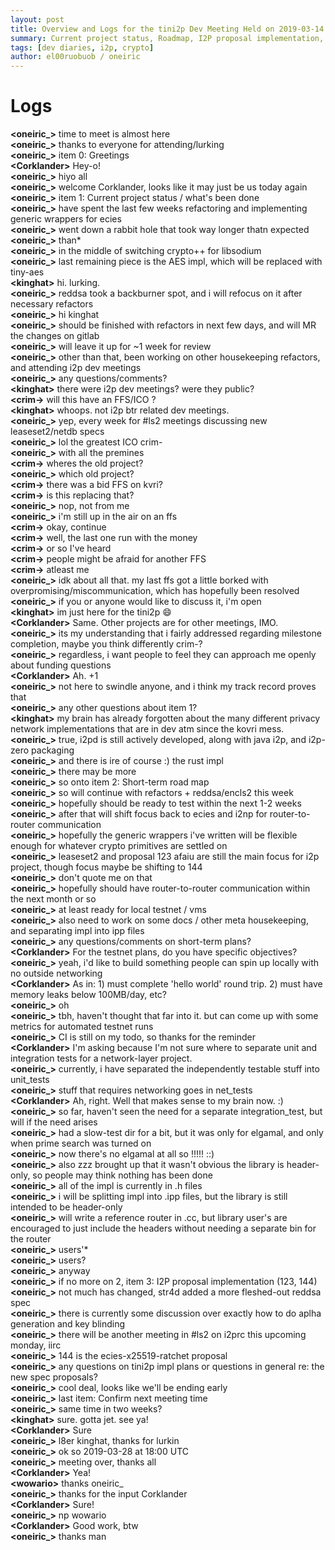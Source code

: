 ```yaml
---
layout: post
title: Overview and Logs for the tini2p Dev Meeting Held on 2019-03-14
summary: Current project status, Roadmap, I2P proposal implementation, and miscellaneous
tags: [dev diaries, i2p, crypto]
author: el00ruobuob / oneiric
---
```


# Logs

**\<oneiric\_>** time to meet is almost here  
**\<oneiric\_>** thanks to everyone for attending/lurking  
**\<oneiric\_>** item 0: Greetings  
**\<Corklander>** Hey-o!  
**\<oneiric\_>** hiyo all  
**\<oneiric\_>** welcome Corklander, looks like it may just be us today again  
**\<oneiric\_>** item 1: Current project status / what's been done  
**\<oneiric\_>** have spent the last few weeks refactoring and implementing generic wrappers for ecies  
**\<oneiric\_>** went down a rabbit hole that took way longer thatn expected  
**\<oneiric\_>** than\*  
**\<oneiric\_>** in the middle of switching crypto++ for libsodium  
**\<oneiric\_>** last remaining piece is the AES impl, which will be replaced with tiny-aes  
**\<kinghat>** hi. lurking.  
**\<oneiric\_>** reddsa took a backburner spot, and i will refocus on it after necessary refactors  
**\<oneiric\_>** hi kinghat  
**\<oneiric\_>** should be finished with refactors in next few days, and will MR the changes on gitlab  
**\<oneiric\_>** will leave it up for ~1 week for review  
**\<oneiric\_>** other than that, been working on other housekeeping refactors, and attending i2p dev meetings  
**\<oneiric\_>** any questions/comments?  
**\<kinghat>** there were i2p dev meetings? were they public?  
**\<crim->** will this have an FFS/ICO ?  
**\<kinghat>** whoops. not i2p btr related dev meetings.  
**\<oneiric\_>** yep, every week for #ls2 meetings discussing new leaseset2/netdb specs  
**\<oneiric\_>** lol the greatest ICO crim-  
**\<oneiric\_>** with all the premines  
**\<crim->** wheres the old project?  
**\<oneiric\_>** which old project?  
**\<crim->** there was a bid FFS on kvri?  
**\<crim->** is this replacing that?  
**\<oneiric\_>** nop, not from me  
**\<oneiric\_>** i'm still up in the air on an ffs  
**\<crim->** okay, continue  
**\<crim->** well, the last one run with the money  
**\<crim->** or so I've heard  
**\<crim->** people might be afraid for another FFS  
**\<crim->** atleast me  
**\<oneiric\_>** idk about all that. my last ffs got a little borked with overpromising/miscommunication, which has hopefully been resolved  
**\<oneiric\_>** if you or anyone would like to discuss it, i'm open  
**\<kinghat>** im just here for the tini2p 😄  
**\<Corklander>** Same. Other projects are for other meetings, IMO.  
**\<oneiric\_>** its my understanding that i fairly addressed regarding milestone completion, maybe you think differently crim-?  
**\<oneiric\_>** regardless, i want people to feel they can approach me openly about funding questions  
**\<Corklander>** Ah. +1  
**\<oneiric\_>** not here to swindle anyone, and i think my track record proves that  
**\<oneiric\_>** any other questions about item 1?  
**\<kinghat>** my brain has already forgotten about the many different privacy network implementations that are in dev atm since the kovri mess.  
**\<oneiric\_>** true, i2pd is still actively developed, along with java i2p, and i2p-zero packaging  
**\<oneiric\_>** and there is ire of course :) the rust impl  
**\<oneiric\_>** there may be more  
**\<oneiric\_>** so onto item 2: Short-term road map  
**\<oneiric\_>** so will continue with refactors + reddsa/encls2 this week  
**\<oneiric\_>** hopefully should be ready to test within the next 1-2 weeks  
**\<oneiric\_>** after that will shift focus back to ecies and i2np for router-to-router communication  
**\<oneiric\_>** hopefully the generic wrappers i've written will be flexible enough for whatever crypto primitives are settled on  
**\<oneiric\_>** leaseset2 and proposal 123 afaiu are still the main focus for i2p project, though focus maybe be shifting to 144  
**\<oneiric\_>** don't quote me on that  
**\<oneiric\_>** hopefully should have router-to-router communication within the next month or so  
**\<oneiric\_>** at least ready for local testnet / vms  
**\<oneiric\_>** also need to work on some docs / other meta housekeeping, and separating impl into ipp files  
**\<oneiric\_>** any questions/comments on short-term plans?  
**\<Corklander>** For the testnet plans, do you have specific objectives?  
**\<oneiric\_>** yeah, i'd like to build something people can spin up locally with no outside networking  
**\<Corklander>** As in: 1) must complete 'hello world' round trip. 2) must have memory leaks below 100MB/day, etc?  
**\<oneiric\_>** oh  
**\<oneiric\_>** tbh, haven't thought that far into it. but can come up with some metrics for automated testnet runs  
**\<oneiric\_>** CI is still on my todo, so thanks for the reminder  
**\<Corklander>** I'm asking because I'm not sure where to separate unit and integration tests for a network-layer project.  
**\<oneiric\_>** currently, i have separated the independently testable stuff into unit\_tests  
**\<oneiric\_>** stuff that requires networking goes in net\_tests  
**\<Corklander>** Ah, right. Well that makes sense to my brain now. :)  
**\<oneiric\_>** so far, haven't seen the need for a separate integration\_test, but will if the need arises  
**\<oneiric\_>** had a slow-test dir for a bit, but it was only for elgamal, and only when prime search was turned on  
**\<oneiric\_>** now there's no elgamal at all so !!!!! ::)  
**\<oneiric\_>** also zzz brought up that it wasn't obvious the library is header-only, so people may think nothing has been done  
**\<oneiric\_>** all of the impl is currently in .h files  
**\<oneiric\_>** i will be splitting impl into .ipp files, but the library is still intended to be header-only  
**\<oneiric\_>** will write a reference router in .cc, but library user's are encouraged to just include the headers without needing a separate bin for the router  
**\<oneiric\_>** users'\*  
**\<oneiric\_>** users?  
**\<oneiric\_>** anyway  
**\<oneiric\_>** if no more on 2, item 3: I2P proposal implementation (123, 144)  
**\<oneiric\_>** not much has changed, str4d added a more fleshed-out reddsa spec  
**\<oneiric\_>** there is currently some discussion over exactly how to do aplha generation and key blinding  
**\<oneiric\_>** there will be another meeting in #ls2 on i2prc this upcoming monday, iirc  
**\<oneiric\_>** 144 is the ecies-x25519-ratchet proposal  
**\<oneiric\_>** any questions on tini2p impl plans or questions in general re: the new spec proposals?  
**\<oneiric\_>** cool deal, looks like we'll be ending early  
**\<oneiric\_>** last item: Confirm next meeting time  
**\<oneiric\_>** same time in two weeks?  
**\<kinghat>** sure. gotta jet. see ya!  
**\<Corklander>** Sure  
**\<oneiric\_>** l8er kinghat, thanks for lurkin  
**\<oneiric\_>** ok so 2019-03-28 at 18:00 UTC  
**\<oneiric\_>** meeting over, thanks all  
**\<Corklander>** Yea!  
**\<wowario>** thanks oneiric\_  
**\<oneiric\_>** thanks for the input Corklander  
**\<Corklander>** Sure!  
**\<oneiric\_>** np wowario  
**\<Corklander>** Good work, btw  
**\<oneiric\_>** thanks man  
